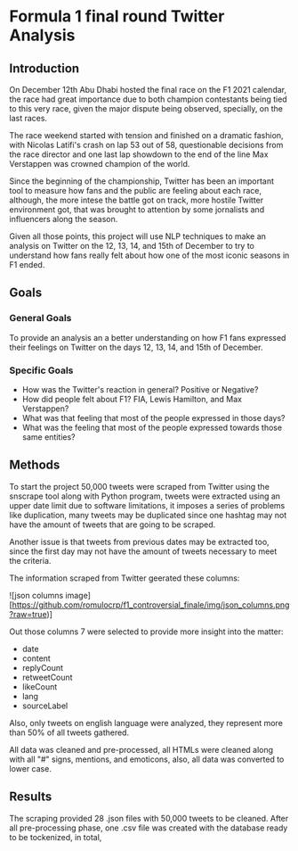 # Formula 1 final round Twitter Analysis

## Introduction

On December 12th Abu Dhabi hosted the final race on the F1 2021 calendar, the race had great importance due to both champion contestants being tied to this very race, given the major dispute being observed, specially, on the last races.

The race weekend started with tension and finished on a dramatic fashion, with Nicolas Latifi's crash on lap 53 out of 58, questionable decisions from the race director and one last lap showdown to the end of the line Max Verstappen was crowned champion of the world.

Since the beginning of the championship, Twitter has been an important tool to measure how fans and the public are feeling about each race, although, the more intese the battle got on track, more hostile Twitter environment got, that was brought to attention by some jornalists and influencers along the season.

Given all those points, this project will use NLP techniques to make an analysis on Twitter on the 12, 13, 14, and 15th of December to try to understand how fans really felt about how one of the most iconic seasons in F1 ended.

## Goals

### General Goals

To provide an analysis an a better understanding on how F1 fans expressed their feelings on Twitter on the days 12, 13, 14, and 15th of December.

### Specific Goals

- How was the Twitter's reaction in general? Positive or Negative?
- How did people felt about F1? FIA, Lewis Hamilton, and Max Verstappen?
- What was that feeling that most of the people expressed in those days?
- What was the feeling that most of the people expressed towards those same entities?

## Methods

To start the project 50,000 tweets were scraped from Twitter using the snscrape tool along with Python program, tweets were extracted using an upper date limit due to software limitations, it imposes a series of problems like duplication, many tweets may be duplicated since one hashtag may not have the amount of tweets that are going to be scraped.

Another issue is that tweets from previous dates may be extracted too, since the first day may not have the amount of tweets necessary to meet the criteria.

The information scraped from Twitter geerated these columns:

![json columns image][https://github.com/romulocrp/f1_controversial_finale/img/json_columns.png?raw=true)]

Out those columns 7 were selected to provide more insight into the matter:

- date
- content
- replyCount
- retweetCount
- likeCount
- lang
- sourceLabel

Also, only tweets on english language were analyzed, they represent more than 50% of all tweets gathered.

All data was cleaned and pre-processed, all HTMLs were cleaned along with all "#" signs, mentions, and emoticons, also, all data was converted to lower case.

## Results

The scraping provided 28 .json files with 50,000 tweets to be cleaned. After all pre-processing phase, one .csv file was created with the database ready to be tockenized, in total, 
